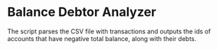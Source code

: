 # Balance Debtor Analyzer

The script parses the CSV file with transactions and outputs the ids of accounts that have negative total balance, along
with their debts.
